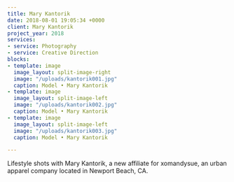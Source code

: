 ```yaml
---
title: Mary Kantorik
date: 2018-08-01 19:05:34 +0000
client: Mary Kantorik
project_year: 2018
services:
- service: Photography
- service: Creative Direction
blocks:
- template: image
  image_layout: split-image-right
  image: "/uploads/kantorik001.jpg"
  caption: Model • Mary Kantorik
- template: image
  image_layout: split-image-left
  image: "/uploads/kantorik002.jpg"
  caption: Model • Mary Kantorik
- template: image
  image_layout: split-image-left
  image: "/uploads/kantorik003.jpg"
  caption: Model • Mary Kantorik

---
```

Lifestyle shots with Mary Kantorik, a new affiliate for xomandysue, an urban apparel company located in Newport Beach, CA.